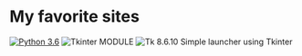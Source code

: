 # My favorite sites
[![Python 3.6](https://img.shields.io/badge/python-3.6-blue.svg)](https://www.python.org/downloads/release/python-360/) ![Tkinter MODULE](https://img.shields.io/badge/tkinter-MODULE-yellowgreen) ![Tk 8.6.10](https://img.shields.io/badge/Tk-8.6.10-lightblue)
Simple launcher using Tkinter
